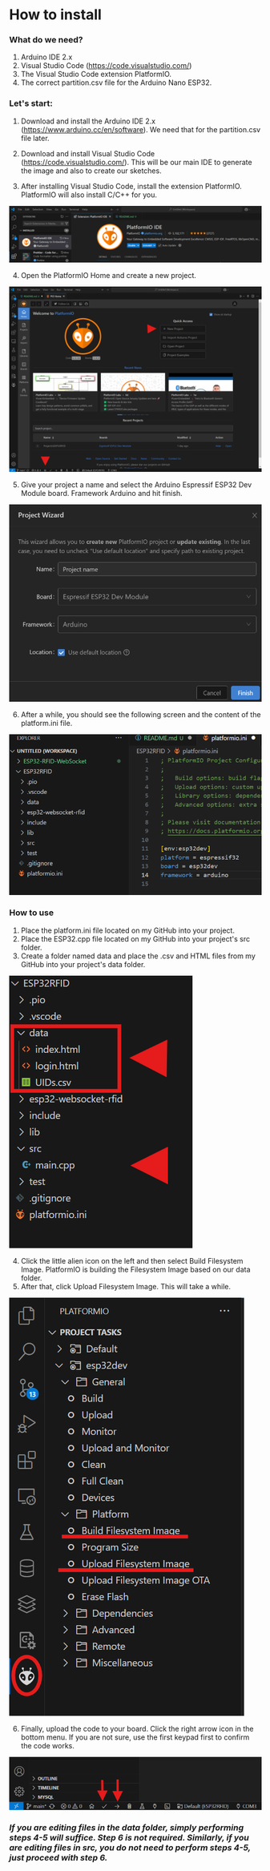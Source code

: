 # How to install

### What do we need?
1. Arduino IDE 2.x
2. Visual Studio Code (https://code.visualstudio.com/)
3. The Visual Studio Code extension PlatformIO.
4. The correct partition.csv file for the Arduino Nano ESP32.

### Let's start:
1. Download and install the Arduino IDE 2.x (https://www.arduino.cc/en/software). We need that for the partition.csv file later.

2. Download and install Visual Studio Code (https://code.visualstudio.com/). This will be our main IDE to generate the image and also to create our sketches.

3. After installing Visual Studio Code, install the extension PlatformIO. PlatformIO will also install C/C++ for you.

![image1](../../images/image1.png)

4. Open the PlatformIO Home and create a new project.

![image2](../../images/image2.png)

5. Give your project a name and select the Arduino Espressif ESP32 Dev Module board. Framework Arduino and hit finish.

![image3](../../images/image3.png)

6. After a while, you should see the following screen and the content of the platform.ini file.

![image4](../../images/image4.png)

### How to use
1. Place the platform.ini file located on my GitHub into your project.
2. Place the ESP32.cpp file located on my GitHub into your project's src folder.
3. Create a folder named data and place the .csv and HTML files from my GitHub into your project's data folder.

![image5](../../images/image5.png)

4. Click the little alien icon on the left and then select Build Filesystem Image. PlatformIO is building the Filesystem Image based on our data folder.
5. After that, click Upload Filesystem Image. This will take a while.

![image6](../../images/image6.png)

6. Finally, upload the code to your board. Click the right arrow icon in the bottom menu. If you are not sure, use the first keypad first to confirm the code works.

![image7](../../images/image7.png)

### ***If you are editing files in the data folder, simply performing steps 4-5 will suffice. Step 6 is not required. Similarly, if you are editing files in src, you do not need to perform steps 4-5, just proceed with step 6.***